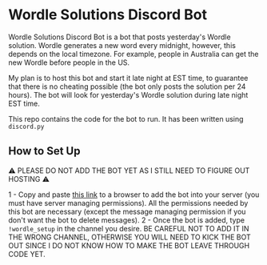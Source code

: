 # Wordle Solutions Discord Bot

Wordle Solutions Discord Bot is a bot that posts yesterday's Wordle solution. Wordle generates a new word every midnight, however, this depends on the local timezone. For example, people in Australia can get the new Wordle before people in the US.

My plan is to host this bot and start it late night at EST time, to guarantee that there is no cheating possible (the bot only posts the solution per 24 hours). The bot will look for yesterday's Wordle solution during late night EST time.

This repo contains the code for the bot to run. It has been written using `discord.py`

## How to Set Up
⚠ PLEASE DO NOT ADD THE BOT YET AS I STILL NEED TO FIGURE OUT HOSTING ⚠

1 - Copy and paste [this link](https://discord.com/api/oauth2/authorize?client_id=939247798195478588&permissions=75792&scope=bot) to a browser to add the bot into your server (you must have server managing permissions). All the permissions needed by this bot are necessary (except the message managing permission if you don't want the bot to delete messages).
2 - Once the bot is added, type `!wordle_setup` in the channel you desire. BE CAREFUL NOT TO ADD IT IN THE WRONG CHANNEL, OTHERWISE YOU WILL NEED TO KICK THE BOT OUT SINCE I DO NOT KNOW HOW TO MAKE THE BOT LEAVE THROUGH CODE YET.